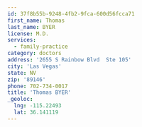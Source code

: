 ```yaml
---
id: 37f8b55b-9248-4fb2-9fca-600d56fcca71
first_name: Thomas
last_name: BYER
license: M.D.
services:
  - family-practice
category: doctors
address: '2655 S Rainbow Blvd  Ste 105'
city: 'Las Vegas'
state: NV
zip: '89146'
phone: 702-734-0017
title: 'Thomas BYER'
_geoloc:
  lng: -115.22493
  lat: 36.141119
---
```

